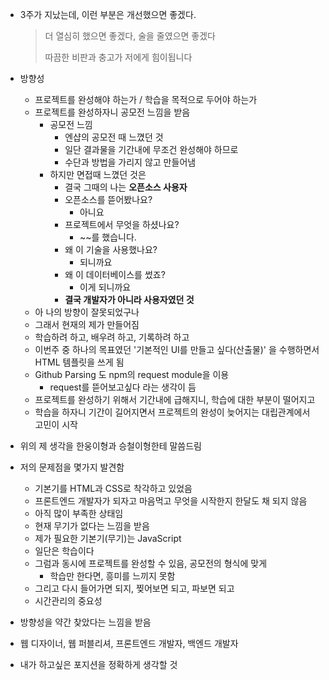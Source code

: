 - 3주가 지났는데, 이런 부분은 개선했으면 좋겠다.

  >더 열심히 했으면 좋겠다, 술을 줄였으면 좋겠다
  >
  >따끔한 비판과 충고가 저에게 힘이됩니다

- 방향성

  - 프로젝트를 완성해야 하는가 / 학습을 목적으로 두어야 하는가
  - 프로젝트를 완성하자니 공모전 느낌을 받음
    - 공모전 느낌
      - 엔샵의 공모전 때 느꼈던 것
      - 일단 결과물을 기간내에 무조건 완성해야 하므로
      - 수단과 방법을 가리지 않고 만들어냄
    - 하지만 면접때 느꼈던 것은
      - 결국 그때의 나는 **오픈소스 사용자**
      - 오픈소스를 뜯어봤나요?
        - 아니요
      - 프로젝트에서 무엇을 하셨나요?
        - ~~를 했습니다.
      - 왜 이 기술을 사용했나요?
        - 되니까요
      - 왜 이 데이터베이스를 썼죠?
        - 이게 되니까요
      - **결국 개발자가 아니라 사용자였던 것**
  - 아 나의 방향이 잘못되었구나
  - 그래서 현재의 제가 만들어짐
  - 학습하려 하고, 배우려 하고, 기록하려 하고
  - 이번주 중 하나의 목표였던 '기본적인 UI를 만들고 싶다(산출물)' 을 수행하면서 HTML 템플릿을 쓰게 됨
  - Github Parsing 도 npm의 request module을 이용
    - request를 뜯어보고싶다 라는 생각이 듬
  - 프로젝트를 완성하기 위해서 기간내에 급해지니, 학습에 대한 부분이 떨어지고
  - 학습을 하자니 기간이 길어지면서 프로젝트의 완성이 늦어지는 대립관계에서 고민이 시작

- 위의 제 생각을 한웅이형과 승철이형한테 말씀드림

- 저의 문제점을 몇가지 발견함

  - 기본기를 HTML과 CSS로 착각하고 있었음
  - 프론트엔드 개발자가 되자고 마음먹고 무엇을 시작한지 한달도 채 되지 않음
  - 아직 많이 부족한 상태임
  - 현재 무기가 없다는 느낌을 받음
  - 제가 필요한 기본기(무기)는 JavaScript
  - 일단은 학습이다
  - 그럼과 동시에 프로젝트를 완성할 수 있음, 공모전의 형식에 맞게
    - 학습만 한다면, 흥미를 느끼지 못함
  - 그리고 다시 들어가면 되지, 찢어보면 되고, 파보면 되고
  - 시간관리의 중요성

- 방향성을 약간 찾았다는 느낌을 받음

- 웹 디자이너, 웹 퍼블리셔, 프론트엔드 개발자, 백엔드 개발자

- 내가 하고싶은 포지션을 정확하게 생각할 것